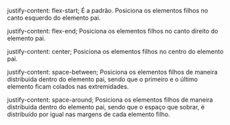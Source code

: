 justify-content: flex-start; É a padrão. Posiciona os elementos filhos no canto esquerdo do elemento pai. 

justify-content: flex-end; Posiciona os elementos filhos no canto direito do elemento pai. 

justify-content: center; Posiciona os elementos filhos no centro do elemento pai.

justify-content: space-between; Posiciona os elementos filhos de maneira distribuida dentro do elemento pai, sendo que o primeiro e o último elemento ficam colados nas extremidades.

justify-content: space-around; Posiciona os elementos filhos de maneira distribuida dentro do elemento pai, sendo que o espaço que sobrar, é distribuído por igual nas margens de cada elemento filho.